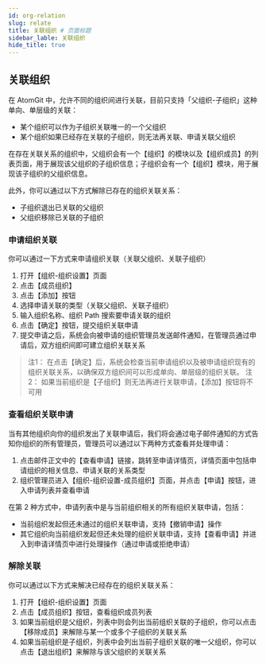 ```yaml
---
id: org-relation
slug: relate
title: 关联组织 # 页面标题
sidebar_lable: 关联组织
hide_title: true
---
```


## 关联组织

在 AtomGit 中，允许不同的组织间进行关联，目前只支持「父组织-子组织」这种单向、单层级的关联：

- 某个组织可以作为子组织关联唯一的一个父组织
- 某个组织如果已经存在关联的子组织，则无法再关联、申请关联父组织

在存在关联关系的组织中，父组织会有一个【组织】的模块以及【组织成员】的列表页面，用于展现该父组织的子组织信息；子组织会有一个【组织】模块，用于展现该子组织的父组织信息。

此外，你可以通过以下方式解除已存在的组织关联关系：

- 子组织退出已关联的父组织
- 父组织移除已关联的子组织

### 申请组织关联

你可以通过一下方式来申请组织关联（关联父组织、关联子组织）

1. 打开【组织-组织设置】页面
2. 点击【成员组织】
3. 点击【添加】按钮
4. 选择申请关联的类型（关联父组织、关联子组织）
5. 输入组织名称、组织 Path 搜索要申请关联的组织
6. 点击【确定】按钮，提交组织关联申请
7. 提交申请之后，系统会向被申请的组织管理员发送邮件通知，在管理员通过申请后，双方组织间即可建立组织关联关系

> 注1： 在点击【确定】后，系统会检查当前申请组织以及被申请组织现有的组织关联关系，以确保双方组织间可以形成单向、单层级的组织关联。
> 注2： 如果当前组织是【子组织】则无法再进行关联申请，【添加】按钮将不可用

### 查看组织关联申请

当有其他组织向你的组织发出了关联申请后，我们将会通过电子邮件通知的方式告知你组织的所有管理员，管理员可以通过以下两种方式查看并处理申请：

1. 点击邮件正文中的【查看申请】链接，跳转至申请详情页，详情页面中包括申请组织的相关信息、申请关联的关系类型
2. 组织管理员进入【组织-组织设置-成员组织】页面，并点击【申请】按钮，进入申请列表并查看申请

在第 2 种方式中，申请列表中是与当前组织相关的所有组织关联申请，包括：

- 当前组织发起但还未通过的组织关联申请，支持【撤销申请】操作
- 其它组织向当前组织发起但还未处理的组织关联申请，支持【查看申请】并进入到申请详情页中进行处理操作（通过申请或拒绝申请）

### 解除关联

你可以通过以下方式来解决已经存在的组织关联关系：

1. 打开【组织-组织设置】页面
2. 点击【成员组织】按钮，查看组织成员列表
3. 如果当前组织是父组织，列表中则会列出当前组织关联的子组织，你可以点击【移除成员】来解除与某一个或多个子组织的关联关系
4. 如果当前组织是子组织，列表中会列出当前子组织关联的唯一父组织，你可以点击【退出组织】来解除与该父组织的关联关系

